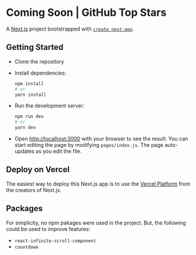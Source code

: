 # Coming Soon | GitHub Top Stars

A [Next.js](https://nextjs.org/) project bootstrapped with [`create next-app`](https://github.com/vercel/next.js/tree/canary/packages/create-next-app).

## Getting Started

- Clone the repository
- Install dependencies:
    ```bash
    npm install
    # or
    yarn install
    ```


- Run the development server:
    ```bash
    npm run dev
    # or
    yarn dev
    ```

- Open [http://localhost:3000](http://localhost:3000) with your browser to see the result. You can start editing the page by modifying `pages/index.js`. The page auto-updates as you edit the file.

## Deploy on Vercel

The easiest way to deploy this Next.js app is to use the [Vercel Platform](https://vercel.com) from the creators of Next.js.

## Packages

For simplicity, no npm pakages were used in the project. But, the following could be used to improve features:
- ``` react-infinite-scroll-component ```
- ``` countdown ```